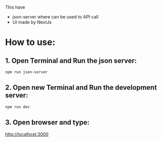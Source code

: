 This have

-    json-server where can be used to API call
-    UI made by NextJs

# How to use:

## 1. Open Terminal and Run the json server:

```bash
npm run json-server
```

## 2. Open new Terminal and Run the development server:

```bash
npm run dev
```

## 3. Open browser and type:

[http://localhost:3000](http://localhost:3000)
